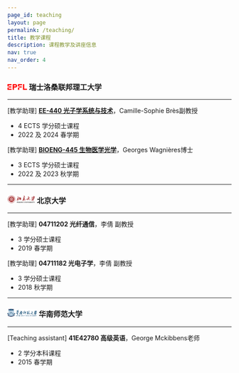 ```yaml
---
page_id: teaching
layout: page
permalink: /teaching/
title: 教学课程
description: 课程教学及讲座信息
nav: true
nav_order: 4
---
```


### <img src="/assets/img/EPFL.png" style="height: 0.8em; "> 瑞士洛桑联邦理工大学

---

[教学助理] [**EE-440 光子学系统与技术**](https://edu.epfl.ch/coursebook/en/photonic-systems-and-technology-EE-440)，Camille-Sophie Brès副教授

- 4 ECTS 学分硕士课程
- 2022 及 2024 春学期

[教学助理] [**BIOENG-445 生物医学光学**](https://edu.epfl.ch/coursebook/en/biomedical-optics-BIOENG-445)，Georges Wagnières博士

- 3 ECTS 学分硕士课程
- 2022 及 2023 秋学期

---

### <img src="/assets/img/PKU.png" style="height: 1.1em; "> 北京大学

---

[教学助理] **04711202 光纤通信**，李倩 副教授

- 3 学分硕士课程
- 2019 春学期

[教学助理] **04711182 光电子学**，李倩 副教授

- 3 学分硕士课程
- 2018 秋学期

---

### <img src="/assets/img/SCNU.png" style="height: 1.1em; "> 华南师范大学

---

[Teaching assistant] **41E42780 高级英语**，George Mckibbens老师

- 2 学分本科课程
- 2015 春学期
